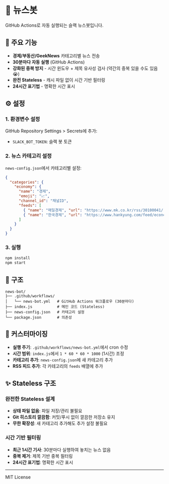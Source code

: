 # 📰 뉴스봇

GitHub Actions로 자동 실행되는 슬랙 뉴스봇입니다.

## 🚀 주요 기능

- **경제/부동산/GeekNews** 카테고리별 뉴스 전송
- **30분마다 자동 실행** (GitHub Actions)
- **강화된 중복 방지** - 시간 윈도우 + 제목 유사성 검사 (약간의 중복 있을 수도 있음 😭)
- **완전 Stateless** - 캐시 파일 없이 시간 기반 필터링
- **24시간 표기법** - 명확한 시간 표시

## ⚙️ 설정

### 1. 환경변수 설정

GitHub Repository Settings > Secrets에 추가:

- `SLACK_BOT_TOKEN`: 슬랙 봇 토큰

### 2. 뉴스 카테고리 설정

`news-config.json`에서 카테고리별 설정:

```json
{
  "categories": {
    "economy": {
      "name": "경제",
      "emoji": "📈",
      "channel_id": "채널ID",
      "feeds": [
        { "name": "매일경제", "url": "https://www.mk.co.kr/rss/30100041/" },
        { "name": "한국경제", "url": "https://www.hankyung.com/feed/economy" }
      ]
    }
  }
}
```

### 3. 실행

```bash
npm install
npm start
```

## 📂 구조

```
news-bot/
├── .github/workflows/
│   └── news-bot.yml   # GitHub Actions 워크플로우 (30분마다)
├── index.js           # 메인 코드 (Stateless)
├── news-config.json   # 카테고리 설정
└── package.json       # 의존성
```

## 🔧 커스터마이징

- **실행 주기**: `.github/workflows/news-bot.yml`에서 cron 수정
- **시간 범위**: `index.js`에서 `1 * 60 * 60 * 1000` (1시간) 조정
- **카테고리 추가**: `news-config.json`에 새 카테고리 추가
- **RSS 피드 추가**: 각 카테고리의 `feeds` 배열에 추가

## ✨ Stateless 구조

### 완전한 Stateless 설계

- **상태 파일 없음**: 파일 저장/관리 불필요
- **Git 히스토리 깔끔함**: 커밋/푸시 없이 깔끔한 저장소 유지
- **무한 확장성**: 새 카테고리 추가해도 추가 설정 불필요

### 시간 기반 필터링

- **최근 1시간 기사**: 30분마다 실행하여 놓치는 뉴스 없음
- **중복 제거**: 제목 기반 중복 필터링
- **24시간 표기법**: 명확한 시간 표시

---

MIT License
